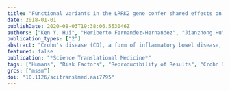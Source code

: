 ```yaml
---
title: "Functional variants in the LRRK2 gene confer shared effects on risk for Crohn's disease and Parkinson's disease"
date: 2018-01-01
publishDate: 2020-08-03T19:38:06.553046Z
authors: ["Ken Y. Hui", "Heriberto Fernandez-Hernandez", "Jianzhong Hu", "Adam Schaffner", "Nathan Pankratz", "Nai-Yun Hsu", "Ling-Shiang Chuang", "Shai Carmi", "Nicole Villaverde", "Xianting Li", "Manual Rivas", "Adam P. Levine", "Xiuliang Bao", "Philippe R. Labrias", "Talin Haritunians", "Darren Ruane", "Kyle Gettler", "Ernie Chen", "Dalin Li", "Elena R. Schiff", "Nikolas Pontikos", "Nir Barzilai", "Steven R. Brant", "Susan Bressman", "Adam S. Cheifetz", "Lorraine N. Clark", "Mark J. Daly", "Robert J. Desnick", "Richard H. Duerr", "Seymour Katz", "Todd Lencz", "Richard H. Myers", "Harry Ostrer", "Laurie Ozelius", "Haydeh Payami", "Yakov Peter", "John D. Rioux", "Anthony W. Segal", "William K. Scott", "Mark S. Silverberg", "Jeffery M. Vance", "Iban Ubarretxena-Belandia", "Tatiana Foroud", "Gil Atzmon", "Itsik Pe'er", "Yiannis Ioannou", "Dermot P. B. McGovern", "Zhenyu Yue", "Eric E. Schadt", "Judy H. Cho", "Inga Peter"]
publication_types: ["2"]
abstract: "Crohn's disease (CD), a form of inflammatory bowel disease, has a higher prevalence in Ashkenazi Jewish than in non-Jewish European populations. To define the role of nonsynonymous mutations, we performed exome sequencing of Ashkenazi Jewish patients with CD, followed by array-based genotyping and association analysis in 2066 CD cases and 3633 healthy controls. We detected association signals in the LRRK2 gene that conferred risk for CD (N2081D variant, P = 9.5 × 10-10) or protection from CD (N551K variant, tagging R1398H-associated haplotype, P = 3.3 × 10-8). These variants affected CD age of onset, disease location, LRRK2 activity, and autophagy. Bayesian network analysis of CD patient intestinal tissue further implicated LRRK2 in CD pathogenesis. Analysis of the extended LRRK2 locus in 24,570 CD cases, patients with Parkinson's disease (PD), and healthy controls revealed extensive pleiotropy, with shared genetic effects between CD and PD in both Ashkenazi Jewish and non-Jewish cohorts. The LRRK2 N2081D CD risk allele is located in the same kinase domain as G2019S, a mutation that is the major genetic cause of familial and sporadic PD. Like the G2019S mutation, the N2081D variant was associated with increased kinase activity, whereas neither N551K nor R1398H variants on the protective haplotype altered kinase activity. We also confirmed that R1398H, but not N551K, increased guanosine triphosphate binding and hydrolyzing enzyme (GTPase) activity, thereby deactivating LRRK2. The presence of shared LRRK2 alleles in CD and PD provides refined insight into disease mechanisms and may have major implications for the treatment of these two seemingly unrelated diseases."
featured: false
publication: "*Science Translational Medicine*"
tags: ["Humans", "Risk Factors", "Reproducibility of Results", "Crohn Disease", "Genetic Predisposition to Disease", "Alleles", "Gene Frequency", "Genome", "Human", "Phenotype", "Genetic Loci", "Autophagy", "Cytoskeleton", "Exome", "Gene Regulatory Networks", "Genetic Variation", "Leucine-Rich Repeat Serine-Threonine Protein Kinase-2", "Macrophages", "Odds Ratio", "Open Reading Frames", "Parkinson Disease", "Whole Exome Sequencing", "*Genetic Predisposition to Disease", "*Genetic Variation", "Crohn Disease/*enzymology/*genetics", "Cytoskeleton/metabolism", "Exome/genetics", "Leucine-Rich Repeat Serine-Threonine Protein Kinase-2/*genetics", "Macrophages/metabolism/pathology", "Open Reading Frames/genetics", "Parkinson Disease/*enzymology/*genetics"]
grcs: ["mssm"]
doi: "10.1126/scitranslmed.aai7795"
---
```


